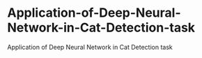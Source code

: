 # Application-of-Deep-Neural-Network-in-Cat-Detection-task
Application of Deep Neural Network in Cat Detection task
